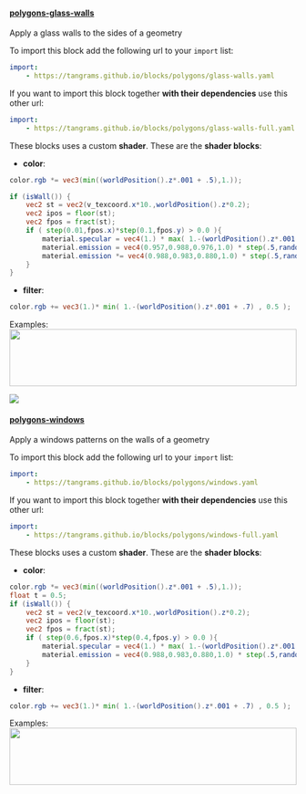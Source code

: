 

#### [polygons-glass-walls](http://tangrams.github.io/blocks/#polygons-glass-walls) <a href="https://github.com/tangrams/blocks/blob/gh-pages/polygons/glass-walls.yaml" target="_blank"><i class="fa fa-github" aria-hidden="true"></i></a>

Apply a glass walls to the sides of a geometry



To import this block add the following url to your `import` list:

```yaml
import:
    - https://tangrams.github.io/blocks/polygons/glass-walls.yaml
```




If you want to import this block together **with their dependencies** use this other url:

```yaml
import:
    - https://tangrams.github.io/blocks/polygons/glass-walls-full.yaml
```


These blocks uses a custom **shader**. These are the **shader blocks**:

- **color**:

```glsl
color.rgb *= vec3(min((worldPosition().z*.001 + .5),1.));

if (isWall()) {
    vec2 st = vec2(v_texcoord.x*10.,worldPosition().z*0.2);
    vec2 ipos = floor(st);
    vec2 fpos = fract(st);
    if ( step(0.01,fpos.x)*step(0.1,fpos.y) > 0.0 ){
        material.specular = vec4(1.) * max( 1.-(worldPosition().z*.001 + .5), 0. );
        material.emission = vec4(0.957,0.988,0.976,1.0) * step(.5,random(ipos*vec2(0.0000001,0.01)+floor(worldNormal().xy*10.0)));
        material.emission *= vec4(0.988,0.983,0.880,1.0) * step(.5,random(ipos));
    }
}

```


- **filter**:

```glsl
color.rgb += vec3(1.)* min( 1.-(worldPosition().z*.001 + .7) , 0.5 );
```



Examples:
<a href="https://mapzen.com/tangram/play/?scene=https://tangrams.github.io/tangram-sandbox/styles/gotham.yaml&lines=131" target="_blank">
<img src="https://tangrams.github.io/tangram-sandbox/styles/gotham.png" style="width: 100%; height: 100px; object-fit: cover;">
</a>

![](https://mapzen.com/common/styleguide/images/divider/compass-red.png)


#### [polygons-windows](http://tangrams.github.io/blocks/#polygons-windows) <a href="https://github.com/tangrams/blocks/blob/gh-pages/polygons/windows.yaml" target="_blank"><i class="fa fa-github" aria-hidden="true"></i></a>

Apply a windows patterns on the walls of a geometry



To import this block add the following url to your `import` list:

```yaml
import:
    - https://tangrams.github.io/blocks/polygons/windows.yaml
```




If you want to import this block together **with their dependencies** use this other url:

```yaml
import:
    - https://tangrams.github.io/blocks/polygons/windows-full.yaml
```


These blocks uses a custom **shader**. These are the **shader blocks**:

- **color**:

```glsl
color.rgb *= vec3(min((worldPosition().z*.001 + .5),1.));
float t = 0.5;
if (isWall()) {
    vec2 st = vec2(v_texcoord.x*10.,worldPosition().z*0.2);
    vec2 ipos = floor(st);
    vec2 fpos = fract(st);
    if ( step(0.6,fpos.x)*step(0.4,fpos.y) > 0.0 ){
        material.specular = vec4(1.) * max( 1.-(worldPosition().z*.001 + .5), 0. );
        material.emission = vec4(0.988,0.983,0.880,1.0) * step(.5,random(ipos+floor(worldNormal().xy*10.0)+t));
    }
}

```


- **filter**:

```glsl
color.rgb += vec3(1.)* min( 1.-(worldPosition().z*.001 + .7) , 0.5 );
```



Examples:
<a href="https://mapzen.com/tangram/play/?scene=https://tangrams.github.io/tangram-sandbox/styles/gotham.yaml&lines=128" target="_blank">
<img src="https://tangrams.github.io/tangram-sandbox/styles/gotham.png" style="width: 100%; height: 100px; object-fit: cover;">
</a>
